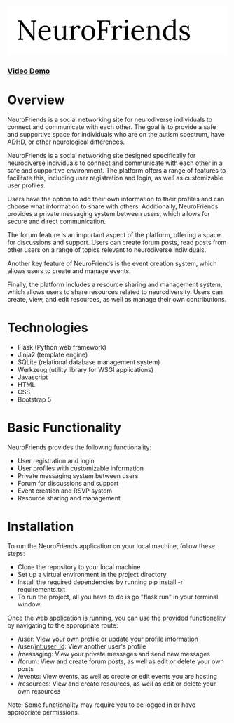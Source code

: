 ![NeuroFriends logo](./static/logo.png)

### [Video Demo](https://youtu.be/5Mp0ZaFU1gs)

# Overview
NeuroFriends is a social networking site for neurodiverse individuals to connect and communicate with each other. The goal is to provide a safe and supportive space for individuals who are on the autism spectrum, have ADHD, or other neurological differences.

NeuroFriends is a social networking site designed specifically for neurodiverse individuals to connect and communicate with each other in a safe and supportive environment. The platform offers a range of features to facilitate this, including user registration and login, as well as customizable user profiles.

Users have the option to add their own information to their profiles and can choose what information to share with others. Additionally, NeuroFriends provides a private messaging system between users, which allows for secure and direct communication.

The forum feature is an important aspect of the platform, offering a space for discussions and support. Users can create forum posts, read posts from other users on a range of topics relevant to neurodiverse individuals.

Another key feature of NeuroFriends is the event creation system, which allows users to create and manage events.

Finally, the platform includes a resource sharing and management system, which allows users to share resources related to neurodiversity. Users can create, view, and edit resources, as well as manage their own contributions.

# Technologies

- Flask (Python web framework)
- Jinja2 (template engine)
- SQLite (relational database management system)
- Werkzeug (utility library for WSGI applications)
- Javascript
- HTML
- CSS
- Bootstrap 5

# Basic Functionality

NeuroFriends provides the following functionality:

- User registration and login
- User profiles with customizable information
- Private messaging system between users
- Forum for discussions and support
- Event creation and RSVP system
- Resource sharing and management

# Installation

To run the NeuroFriends application on your local machine, follow these steps:

- Clone the repository to your local machine
- Set up a virtual environment in the project directory
- Install the required dependencies by running pip install -r requirements.txt
- To run the project, all you have to do is go "flask run" in your terminal window.

Once the web application is running, you can use the provided functionality by navigating to the appropriate route:

- /user: View your own profile or update your profile information
- /user/<int:user_id>: View another user's profile
- /messaging: View your private messages and send new messages
- /forum: View and create forum posts, as well as edit or delete your own posts
- /events: View events, as well as create or edit events you are hosting
- /resources: View and create resources, as well as edit or delete your own resources

Note: Some functionality may require you to be logged in or have appropriate permissions.
